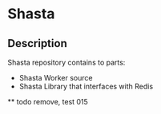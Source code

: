 # Shasta

## Description
Shasta repository contains to parts:
- Shasta Worker source
- Shasta Library that interfaces with Redis

** todo remove, test 015
